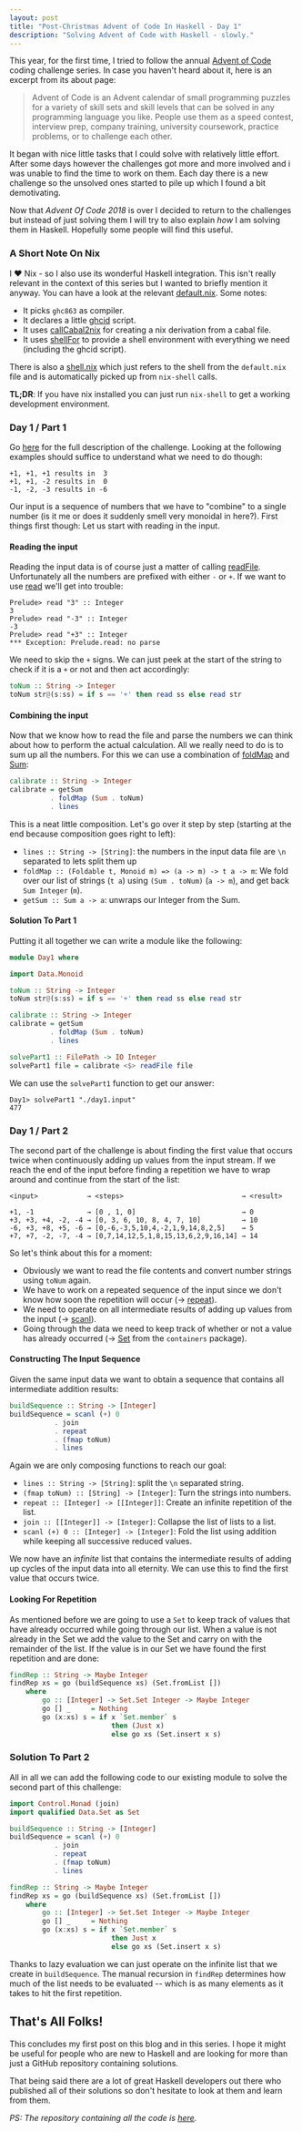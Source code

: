 ```yaml
---
layout: post
title: "Post-Christmas Advent of Code In Haskell - Day 1"
description: "Solving Advent of Code with Haskell - slowly."
---
```


This year, for the first time, I tried to follow the annual [Advent of Code](http://adventofcode.com/2018/)
coding challenge series. In case you haven't heard about it, here is an excerpt from its about page:

> Advent of Code is an Advent calendar of small programming puzzles for a variety of skill sets and skill levels that can be solved in any programming language you like. People use them as a speed contest, interview prep, company training, university coursework, practice problems, or to challenge each other.

It began with nice little tasks that I could solve with relatively little effort. After some days however the challenges got
more and more involved and i was unable to find the time to work on them. Each day there is a new challenge so the
unsolved ones started to pile up which I found a bit demotivating.

Now that _Advent Of Code 2018_ is over I decided to return to the challenges but instead
of just solving them I will try to also explain _how_ I am solving them in Haskell. Hopefully
some people will find this useful.

### A Short Note On Nix

I ♥ Nix - so I also use its wonderful Haskell integration. This isn't really relevant in the context of 
this series but I wanted to briefly mention it anyway. You can have a look at the relevant [default.nix](https://github.com/gilligan/aoc2018/blob/master/default.nix). Some notes:

- It picks `ghc863` as compiler.
- It declares a little [ghcid](https://github.com/ndmitchell/ghcid) script.
- It uses [callCabal2nix](https://github.com/NixOS/nixpkgs/blob/62882d8cd2498d4591ece59a455b700a9600ad0c/pkgs/development/haskell-modules/make-package-set.nix#L195) for creating a nix derivation from a cabal file.
- It uses [shellFor](https://github.com/NixOS/nixpkgs/pull/36393) to provide a shell environment with everything we need (including the ghcid script).

There is also a [shell.nix](https://github.com/gilligan/aoc2018/blob/master/default.nix) which just refers to the
shell from the `default.nix` file and is automatically picked up from `nix-shell` calls.

**TL;DR**: If you have nix installed you can just run `nix-shell` to get a working development environment.


### Day 1 / Part 1

Go [here](https://adventofcode.com/2018/day/1) for the full description of the challenge. Looking
at the following examples should suffice to understand what we need to do though:

```
+1, +1, +1 results in  3
+1, +1, -2 results in  0
-1, -2, -3 results in -6
```

Our input is a sequence of numbers that we have to "combine" to a single number (is it me
or does it suddenly smell very monoidal in here?). First things first though: Let us start
with reading in the input.

#### Reading the input

Reading the input data is of course just a matter of calling [readFile](http://hackage.haskell.org/package/base-4.12.0.0/docs/Prelude.html#v:readFile).
Unfortunately all the numbers are prefixed with either `-` or `+`. If we want to use [read](http://hackage.haskell.org/package/base-4.12.0.0/docs/Prelude.html#v:read) we'll get into trouble:

```
Prelude> read "3" :: Integer
3
Prelude> read "-3" :: Integer
-3
Prelude> read "+3" :: Integer
*** Exception: Prelude.read: no parse
```

We need to skip the `+` signs. We can just peek at the start of the string to check if it is
a `+` or not and then act accordingly:

```haskell
toNum :: String -> Integer
toNum str@(s:ss) = if s == '+' then read ss else read str
```

#### Combining the input

Now that we know how to read the file and parse the numbers we can think about how to 
perform the actual calculation. All we really need to do is to sum up all the numbers.
For this we can use a combination of [foldMap](http://hackage.haskell.org/package/base-4.12.0.0/docs/Data-Foldable.html#v:foldMap)
and [Sum](http://hackage.haskell.org/package/base-4.12.0.0/docs/Data-Monoid.html#v:Sum):

```haskell
calibrate :: String -> Integer
calibrate = getSum
          . foldMap (Sum . toNum)
          . lines
```

This is a neat little composition. Let's go over it step by step (starting at the end because composition
goes right to left):

- `lines :: String -> [String]`: the numbers in the input data file are `\n` separated to lets split them up
- `foldMap :: (Foldable t, Monoid m) => (a -> m) -> t a -> m`: We fold over our list of strings (`t a`) using
`(Sum . toNum)` (`a -> m`), and get back `Sum Integer` (`m`).
- `getSum :: Sum a -> a`: unwraps our Integer from the Sum.


#### Solution To Part 1

Putting it all together we can write a module like the following:


```haskell
module Day1 where

import Data.Monoid

toNum :: String -> Integer
toNum str@(s:ss) = if s == '+' then read ss else read str

calibrate :: String -> Integer
calibrate = getSum
          . foldMap (Sum . toNum)
          . lines

solvePart1 :: FilePath -> IO Integer
solvePart1 file = calibrate <$> readFile file
```

We can use the `solvePart1` function to get our answer:

```
Day1> solvePart1 "./day1.input"
477
```

### Day 1 / Part 2

The second part of the challenge is about finding the first value that occurs twice
when continuously adding up values from the input stream. If we reach the end of the
input before finding a repetition we have to wrap around and continue from the start
of the list:

```
<input>            → <steps>                             → <result>

+1, -1             → [0 , 1, 0]                          → 0
+3, +3, +4, -2, -4 → [0, 3, 6, 10, 8, 4, 7, 10]          → 10
-6, +3, +8, +5, -6 → [0,-6,-3,5,10,4,-2,1,9,14,8,2,5]    → 5
+7, +7, -2, -7, -4 → [0,7,14,12,5,1,8,15,13,6,2,9,16,14] → 14
```

So let's think about this for a moment:

- Obviously we want to read the file contents and convert number strings using `toNum` again.
- We have to work on a repeated sequence of the input since we don't know how soon the repetition will occur (→ [repeat](http://hackage.haskell.org/package/base-4.12.0.0/docs/Prelude.html#v:repeat)).
- We need to operate on all intermediate results of adding up values from the input (→ [scanl](http://hackage.haskell.org/package/base-4.12.0.0/docs/Prelude.html#v:scanl)).
- Going through the data we need to keep track of whether or not a value has already occurred (→ [Set](http://hackage.haskell.org/package/containers-0.6.0.1/docs/Data-Set.html) from the `containers` package). 

#### Constructing The Input Sequence

Given the same input data we want to obtain a sequence that contains all intermediate
addition results:

```haskell
buildSequence :: String -> [Integer]
buildSequence = scanl (+) 0
           . join
           . repeat
           . (fmap toNum)
           . lines
```

Again we are only composing functions to reach our goal:

- `lines :: String -> [String]`: split the `\n` separated string. 
- `(fmap toNum) :: [String] -> [Integer]`: Turn the strings into numbers.
- `repeat :: [Integer] -> [[Integer]]`: Create an infinite repetition of the list.
- `join :: [[Integer]] -> [Integer]`: Collapse the list of lists to a list.
- `scanl (+) 0 :: [Integer] -> [Integer]`: Fold the list using addition while keeping all successive reduced values.

We now have an *infinite* list that contains the intermediate results of adding up cycles of
the input data into all eternity. We can use this to find the first value that occurs twice.


#### Looking For Repetition

As mentioned before we are going to use a `Set` to keep track of values that have
already occurred while going through our list. When a value is not already in the Set
we add the value to the Set and carry on with the remainder of the list. If the value is in our Set we have found the first repetition and are done:

```haskell
findRep :: String -> Maybe Integer
findRep xs = go (buildSequence xs) (Set.fromList [])
    where
        go :: [Integer] -> Set.Set Integer -> Maybe Integer
        go [] _     = Nothing
        go (x:xs) s = if x `Set.member` s 
                         then (Just x) 
                         else go xs (Set.insert x s)
```

### Solution To Part 2

All in all we can add the following code to our existing module to solve the
second part of this challenge:

```haskell
import Control.Monad (join)
import qualified Data.Set as Set

buildSequence :: String -> [Integer]
buildSequence = scanl (+) 0
           . join
           . repeat
           . (fmap toNum)
           . lines

findRep :: String -> Maybe Integer
findRep xs = go (buildSequence xs) (Set.fromList [])
    where
        go :: [Integer] -> Set.Set Integer -> Maybe Integer
        go [] _     = Nothing
        go (x:xs) s = if x `Set.member` s 
                         then Just x 
                         else go xs (Set.insert x s)
```

Thanks to lazy evaluation we can just operate on the infinite list
that we create in `buildSequence`. The manual recursion in `findRep`
determines how much of the list needs to be evaluated -- which is
as many elements as it takes to hit the first repetition.

## That's All Folks!

This concludes my first post on this blog and in this series. I hope
it might be useful for people who are new to Haskell and are
looking for more than just a GitHub repository containing solutions.

That being said there are a lot of great Haskell developers out there who
published all of their solutions so don't hesitate to look at them and
learn from them.

_PS: The repository containing all the code is [here](https://github.com/gilligan/aoc2018)._
